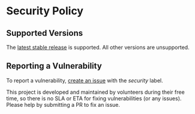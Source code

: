 # Security Policy

## Supported Versions

The [latest stable
release](https://github.com/atc0005/check-vmware/releases/latest) is
supported. All other versions are unsupported.

## Reporting a Vulnerability

To report a vulnerability, [create an
issue](https://github.com/atc0005/check-vmware/issues/new/choose) with the
_security_ label.

This project is developed and maintained by volunteers during their free time,
so there is no SLA or ETA for fixing vulnerabilities (or any issues). Please
help by submitting a PR to fix an issue.
